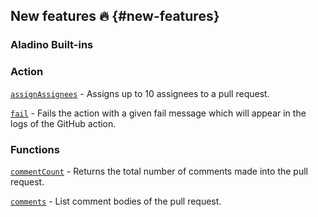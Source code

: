 ## New features :fire: {#new-features}

### Aladino Built-ins

### Action

[`assignAssignees`](/reviewpad-file-specification/aladino-specification/aladino-built-ins#assignassignees) - Assigns up to 10 assignees to a pull request.

[`fail`](/reviewpad-file-specification/aladino-specification/aladino-built-ins#fail) - Fails the action with a given fail message which will appear in the logs of the GitHub action.

### Functions

[`commentCount`](/reviewpad-file-specification/aladino-specification/aladino-built-ins#commentcount) -  Returns the total number of comments made into the pull request.

[`comments`](/reviewpad-file-specification/aladino-specification/aladino-built-ins#comments) -  List comment bodies of the pull request.